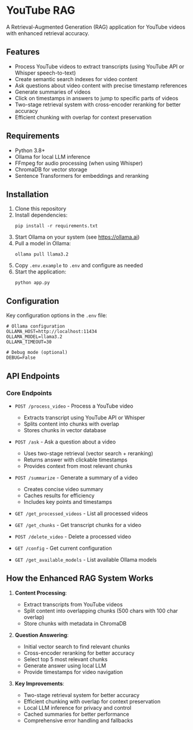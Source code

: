 # YouTube RAG

A Retrieval-Augmented Generation (RAG) application for YouTube videos with enhanced retrieval accuracy.

## Features

- Process YouTube videos to extract transcripts (using YouTube API or Whisper speech-to-text)
- Create semantic search indexes for video content
- Ask questions about video content with precise timestamp references
- Generate summaries of videos
- Click on timestamps in answers to jump to specific parts of videos
- Two-stage retrieval system with cross-encoder reranking for better accuracy
- Efficient chunking with overlap for context preservation

## Requirements

- Python 3.8+
- Ollama for local LLM inference
- FFmpeg for audio processing (when using Whisper)
- ChromaDB for vector storage
- Sentence Transformers for embeddings and reranking

## Installation

1. Clone this repository
2. Install dependencies:
   ```
   pip install -r requirements.txt
   ```
3. Start Ollama on your system (see https://ollama.ai)
4. Pull a model in Ollama:
   ```
   ollama pull llama3.2
   ```
5. Copy `.env.example` to `.env` and configure as needed
6. Start the application:
   ```
   python app.py
   ```

## Configuration

Key configuration options in the `.env` file:

```
# Ollama configuration
OLLAMA_HOST=http://localhost:11434
OLLAMA_MODEL=llama3.2
OLLAMA_TIMEOUT=30

# Debug mode (optional)
DEBUG=False
```

## API Endpoints

### Core Endpoints

- `POST /process_video` - Process a YouTube video
  - Extracts transcript using YouTube API or Whisper
  - Splits content into chunks with overlap
  - Stores chunks in vector database

- `POST /ask` - Ask a question about a video
  - Uses two-stage retrieval (vector search + reranking)
  - Returns answer with clickable timestamps
  - Provides context from most relevant chunks

- `POST /summarize` - Generate a summary of a video
  - Creates concise video summary
  - Caches results for efficiency
  - Includes key points and timestamps

- `GET /get_processed_videos` - List all processed videos
- `GET /get_chunks` - Get transcript chunks for a video
- `POST /delete_video` - Delete a processed video
- `GET /config` - Get current configuration
- `GET /get_available_models` - List available Ollama models

## How the Enhanced RAG System Works

1. **Content Processing**:
   - Extract transcripts from YouTube videos
   - Split content into overlapping chunks (500 chars with 100 char overlap)
   - Store chunks with metadata in ChromaDB

2. **Question Answering**:
   - Initial vector search to find relevant chunks
   - Cross-encoder reranking for better accuracy
   - Select top 5 most relevant chunks
   - Generate answer using local LLM
   - Provide timestamps for video navigation

3. **Key Improvements**:
   - Two-stage retrieval system for better accuracy
   - Efficient chunking with overlap for context preservation
   - Local LLM inference for privacy and control
   - Cached summaries for better performance
   - Comprehensive error handling and fallbacks
